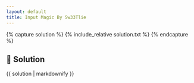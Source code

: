 ```yaml
---
layout: default
title: Input Magic By Sw33Tlie
---
```


{% capture solution %}
{% include_relative solution.txt %}
{% endcapture %}

## 📝 Solution

{{ solution | markdownify }}
